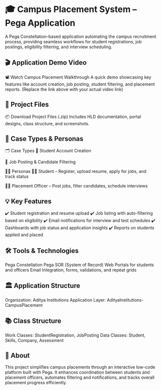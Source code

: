 # 🎓 Campus Placement System – Pega Application
A Pega Constellation-based application automating the campus recruitment process, providing seamless workflows for student registrations, job postings, eligibility filtering, and interview scheduling.

## 🎬 Application Demo Video
📽️ Watch Campus Placement Walkthrough
A quick demo showcasing key features like account creation, job posting, student filtering, and placement reports.
(Replace the link above with your actual video link)

## 📂 Project Files
📦 Download Project Files (.zip)
Includes HLD documentation, portal designs, class structure, and screenshots.

## 👥 Case Types & Personas
🗂️ Case Types
👤 Student Account Creation

📝 Job Posting & Candidate Filtering

👩‍💼 Personas
👨‍🎓 Student – Register, upload resume, apply for jobs, and track status

🧑‍💼 Placement Officer – Post jobs, filter candidates, schedule interviews

## 💡 Key Features
✔️ Student registration and resume upload
✔️ Job listing with auto-filtering based on eligibility
✔️ Email notifications for interview and test schedules
✔️ Dashboards with job status and application insights
✔️ Reports on students applied and placed

## 🛠️ Tools & Technologies
Pega Constellation
Pega SOR (System of Record)
Web Portals for students and officers
Email Integration, forms, validations, and repeat grids

## 🏛️ Application Structure
Organization: Aditya Institutions
Application Layer: AdityaInstitutions-CampusPlacement

## 📚 Class Structure
Work Classes: StudentRegistration, JobPosting
Data Classes: Student, Skills, Company, Assessment

## 📢 About
This project simplifies campus placements through an interactive low-code platform built with Pega. It enhances coordination between students and placement officers, automates filtering and notifications, and tracks overall placement progress efficiently.

